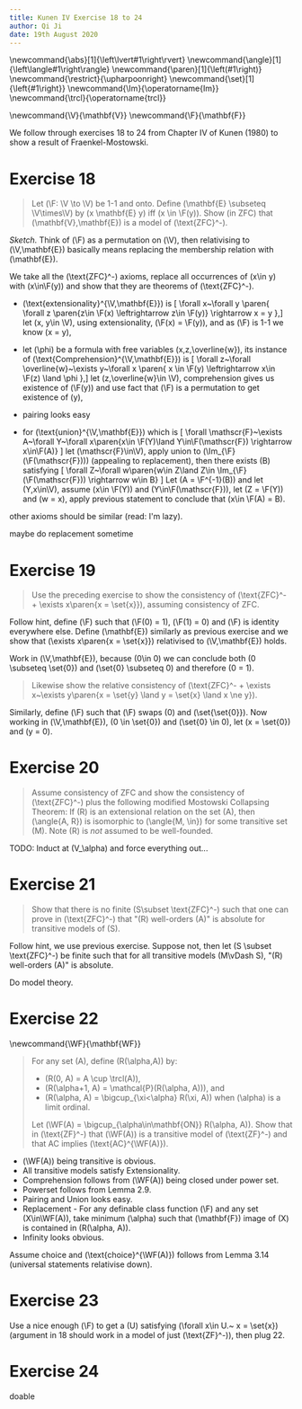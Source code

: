```yaml
---
title: Kunen IV Exercise 18 to 24
author: Qi Ji
date: 19th August 2020
---
```


\newcommand{\abs}[1]{\left\lvert#1\right\rvert}
\newcommand{\angle}[1]{\left\langle#1\right\rangle}
\newcommand{\paren}[1]{\left(#1\right)}
\newcommand{\restrict}{\upharpoonright}
\newcommand{\set}[1]{\left\{#1\right\}}
\newcommand{\Im}{\operatorname{Im}}
\newcommand{\trcl}{\operatorname{trcl}}

\newcommand{\V}{\mathbf{V}}
\newcommand{\F}{\mathbf{F}}

We follow through exercises 18 to 24 from Chapter IV of Kunen (1980) to show a result of Fraenkel-Mostowski.

# Exercise 18

> Let \(\F: \V \to \V\) be 1-1 and onto.
> Define \(\mathbf{E} \subseteq \V\times\V\) by \(x \mathbf{E} y\) iff \(x \in \F(y)\).
> Show (in ZFC) that \(\mathbf{V},\mathbf{E}\) is a model of \(\text{ZFC}^-\).

*Sketch.*
Think of \(\F\) as a permutation on \(\V\),
then relativising to \(\V,\mathbf{E}\) basically means replacing the membership relation with \(\mathbf{E}\).

We take all the \(\text{ZFC}^-\) axioms, replace all occurrences of \(x\in y\) with \(x\in\F(y)\) and show that they are theorems of \(\text{ZFC}^-\).

* \(\text{extensionality}^{\V,\mathbf{E}}\) is
\[ \forall x~\forall y \paren{
  \forall z \paren{z\in \F(x) \leftrightarrow z\in \F(y)} \rightarrow x = y
},\]
let \(x, y\in \V\), using extensionality, \(\F(x) = \F(y)\), and as \(\F\) is 1-1 we know \(x = y\),

* let \(\phi\) be a formula with free variables \(x,z,\overline{w}\), its instance of \(\text{Comprehension}^{\V,\mathbf{E}}\) is
\[ \forall z~\forall \overline{w}~\exists y~\forall x \paren{
    x \in \F(y) \leftrightarrow x\in \F(z) \land \phi
},\]
let \(z,\overline{w}\in \V\), comprehension gives us existence of \(\F(y)\) and use fact that \(\F\) is a permutation to get existence of \(y\),

* pairing looks easy

* for \(\text{union}^{\V,\mathbf{E}}\) which is
\[
\forall \mathscr{F}~\exists A~\forall Y~\forall x\paren{x\in \F(Y)\land Y\in\F(\mathscr{F}) \rightarrow x\in\F(A)}
\]
let \(\mathscr{F}\in\V\),
apply union to \(\Im_{\F}(\F(\mathscr{F}))\) (appealing to replacement),
then there exists \(B\) satisfying
\[
\forall Z~\forall w\paren{w\in Z\land Z\in \Im_{\F}(\F(\mathscr{F})) \rightarrow w\in B}
\]
Let \(A = \F^{-1}(B)\) and let \(Y,x\in\V\), assume \(x\in \F(Y)\) and \(Y\in\F(\mathscr{F})\),
let \(Z = \F(Y)\) and \(w = x\), apply previous statement to conclude that \(x\in \F(A) = B\).

other axioms should be similar (read: I'm lazy).

maybe do replacement sometime

# Exercise 19

> Use the preceding exercise to show the consistency of \(\text{ZFC}^- + \exists x\paren{x = \set{x}}\),
> assuming consistency of ZFC.

Follow hint, define \(\F\) such that \(\F(0) = 1\), \(\F(1) = 0\) and \(\F\) is identity everywhere else.
Define \(\mathbf{E}\) similarly as previous exercise and we show that \(\exists x\paren{x = \set{x}}\) relativised to \(\V,\mathbf{E}\) holds.

Work in \(\V,\mathbf{E}\), because \(0\in 0\) we can conclude both \(0 \subseteq \set{0}\) and \(\set{0} \subseteq 0\) and therefore \(0 = 1\).

> Likewise show the relative consistency of \(\text{ZFC}^- + \exists x~\exists y\paren{x = \set{y} \land y = \set{x} \land x \ne y}\).

Similarly, define \(\F\) such that \(\F\) swaps \(0\) and \(\set{\set{0}}\).
Now working in \(\V,\mathbf{E}\), \(0 \in \set{0}\) and \(\set{0} \in 0\),
let \(x = \set{0}\) and \(y = 0\).

# Exercise 20

> Assume consistency of ZFC and show the consistency of \(\text{ZFC}^-\) plus the following modified Mostowski Collapsing Theorem:
> If \(R\) is an extensional relation on the set \(A\), then \(\angle{A, R}\) is isomorphic to \(\angle{M, \in}\) for some transitive set \(M\).
> Note \(R\) is *not* assumed to be well-founded.

TODO: Induct at \(V_\alpha\) and force everything out...

# Exercise 21

> Show that there is no finite \(S\subset \text{ZFC}^-\) such that
> one can prove in \(\text{ZFC}^-\) that "\(R\) well-orders \(A\)"
> is absolute for transitive models of \(S\).

Follow hint, we use previous exercise.
Suppose not, then let \(S \subset \text{ZFC}^-\) be finite such that
for all transitive models \(M\vDash S\), "\(R\) well-orders \(A\)" is absolute.

Do model theory.

# Exercise 22

\newcommand{\WF}{\mathbf{WF}}

> For any set \(A\), define \(R(\alpha,A)\) by:
>
>  * \(R(0, A) = A \cup \trcl(A)\),
>  * \(R(\alpha+1, A) = \mathcal{P}(R(\alpha, A))\), and
>  * \(R(\alpha, A) = \bigcup_{\xi<\alpha} R(\xi, A)\) when \(\alpha\) is a limit ordinal.
>
> Let \(\WF(A) = \bigcup_{\alpha\in\mathbf{ON}} R(\alpha, A)\). Show that in \(\text{ZF}^-\) that \(\WF(A)\) is a transitive model of \(\text{ZF}^-\) and that AC implies \(\text{AC}^{\WF(A)}\).

* \(\WF(A)\) being transitive is obvious.
* All transitive models satisfy Extensionality.
* Comprehension follows from \(\WF(A)\) being closed under power set.
* Powerset follows from Lemma 2.9.
* Pairing and Union looks easy.
* Replacement - For any definable class function \(\F\) and any set \(X\in\WF(A)\), take minimum \(\alpha\) such that \(\mathbf{F}\) image of \(X\) is contained in \(R(\alpha, A)\).
* Infinity looks obvious.

Assume choice and \(\text{choice}^{\WF(A)}\) follows from Lemma 3.14 (universal statements relativise down).

# Exercise 23

Use a nice enough \(\F\) to get a \(U\) satisfying \(\forall x\in U.~ x = \set{x}\) (argument in 18 should work in a model of just \(\text{ZF}^-\)),
then plug 22.

# Exercise 24

doable

<div style="height:50vh"></div>
